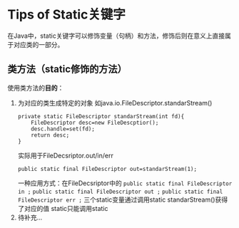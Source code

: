 # Tips of Static关键字
在Java中，static关键字可以修饰变量（句柄）和方法，修饰后则在意义上直接属于对应类的一部分。
## 类方法（static修饰的方法）
使用类方法的**目的**：
1. 为对应的类生成特定的对象
如java.io.FileDescriptor.standarStream()
   ```
   private static FileDescriptor standarStream(int fd){
       FileDescriptor desc=new FileDescptior();
       desc.handle=set(fd);
       return desc;
   }
   ```
   实际用于FileDecsriptor.out/in/err
   ```
   public static final FileDescriptor out=standarStream(1);
   ```
   一种应用方式：在FileDecsriptor中的
   `public static final FileDescriptor in ;`
   `public static final FileDescriptor out ;` 
   `public static final FileDescriptor err ;`
   三个static变量通过调用static standarStream()获得了对应的值
   static只能调用static
2. 待补充...